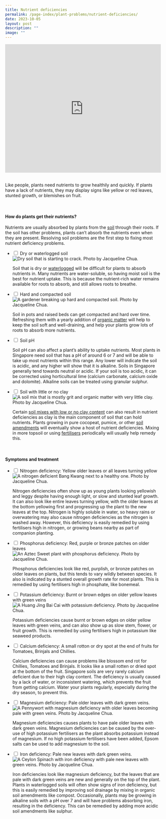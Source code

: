 ```yaml
---
title: Nutrient deficiencies
permalink: /page-index/plant-problems/nutrient-deficiencies/
date: 2023-10-05
layout: post
description: ""
image: ""
---
```

<section>
<iframe width="100%" height="415" src="https://www.youtube.com/embed/dSfJVuVNB0c?si=n0MWx5ESwqZ2Y0xH" title="YouTube video player" frameborder="0" allow="accelerometer; autoplay; clipboard-write; encrypted-media; gyroscope; picture-in-picture; web-share" allowfullscreen=""></iframe>	<br>
	<br>
<p>Like people, plants need nutrients to grow healthily and quickly. If plants have a lack of nutrients, they may display signs like yellow or red leaves, stunted growth, or blemishes on fruit.</p>
</section>
<br>
<section>
<h4>How do plants get their nutrients?</h4>
<p>Nutrients are usually absorbed by plants from the <a href="/page-index/horticulture-techniques/soil/">soil</a> through their roots. If the soil has other problems, plants can’t absorb the nutrients even when they are present. Resolving soil problems are the first step to fixing most nutrient deficiency problems.</p> 
<ul class="jekyllcodex_accordion">
	<li><input type="checkbox" id="accordion1">
		<label for="accordion1">Dry or waterlogged soil</label><div>
<img title="Dry soil that is starting to crack. Photo by Jacqueline Chua." src="/images/Horti%20techniques/DryGround_Jacchua.jpg">
		<p>Soil that is dry or <a href="/page-index/plant-problems/waterlogging/">waterlogged</a> will be difficult for plants to absorb nutrients in. Many nutrients are water-soluble, so having moist soil is the best for nutrient uptake. This is because the nutrient-rich water remains available for roots to absorb, and still allows roots to breathe.</p>
</div></li>
	<li><input type="checkbox" id="accordion2">
		<label for="accordion2">Hard and compacted soil</label><div>
<img title="A gardener breaking up hard and compacted soil. Photo by Jacqueline Chua." src="/images/Horti%20techniques/Soil_Breaking_JacChua.jpg"> 
<p>Soil in pots and raised beds can get compacted and hard over time. Refreshing them with a yearly addition of <a href="/page-index/horticulture-techniques/soil-amendments/">organic matter</a> will help to keep the soil soft and well-draining, and help your plants grow lots of roots to absorb more nutrients.</p> 
</div></li>
	<li><input type="checkbox" id="accordion3">
		<label for="accordion3">Soil pH</label><div> 
<p>Soil pH can also affect a plant’s ability to uptake nutrients. Most plants in Singapore need soil that has a pH of around 6 or 7 and will be able to take up most nutrients within this range. Any lower will indicate the soil is acidic, and any higher will show that it is alkaline. Soils in Singapore generally tend towards neutral or acidic. If your soil is too acidic, it can be corrected using horticultural lime (calcium carbonate, calcium oxide and dolomite). Alkaline soils can be treated using granular sulphur.</p> 
</div></li>
	<li><input type="checkbox" id="accordion4">
		<label for="accordion4">Soil with little or no clay</label><div>
<img title="A soil mix that is mostly grit and organic matter with very little clay. Photo by Jacqueline Chua." src="/images/Horti%20techniques/Soil_SandySoil_Jacchua.jpg"> 
		<p>Certain <a href="/page-index/horticulture-techniques/soil/">soil mixes with low or no clay content</a> can also result in nutrient deficiencies as clay is the main component of soil that can hold nutrients. Plants growing in pure cocopeat, pumice, or other <a href="/page-index/horticulture-techniques/soil-amendments/">soil amendments</a> will eventually show a host of nutrient deficiencies. Mixing in more topsoil or using <a href="/page-index/horticulture-techniques/fertilising/">fertilisers</a> periodically will usually help remedy this.</p>
</div></li>
</ul></section>
<br>
<section>
<h4>Symptoms and treatment</h4>
<ul class="jekyllcodex_accordion">
	<li><input type="checkbox" id="accordion1">
		<label for="accordion1">Nitrogen deficiency: Yellow older leaves or all leaves turning yellow</label><div>
<img title="A nitrogen deficient Bang Kwang next to a healthy one. Photo by Jacqueline Chua." src="/images/Plant%20problems/nitrogendeficient_vs_jacquelinechua.jpg">
<p>Nitrogen deficiencies often show up as young plants looking yellowish and leggy despite having enough light, or slow and stunted leaf growth. It can also look like entire leaves turning yellow, with the older leaves at the bottom yellowing first and progressing up the plant to the new leaves at the top. Nitrogen is highly soluble in water, so heavy rains or overwatering may also cause nitrogen deficiencies as the nitrogen is washed away. However, this deficiency is easily remedied by using fertilisers high in nitrogen, or growing beans nearby as part of companion planting.</p> 
</div></li>
	<li><input type="checkbox" id="accordion2">
		<label for="accordion2">Phosphorus deficiency: Red, purple or bronze patches on older leaves </label><div>
<img title="An Aztec Sweet plant with phosphorus deficiency. Photo by Jacqueline Chua." src="/images/Plant%20problems/NutientDeficient_JacChua%20(1).jpg"> 
<p>Phosphorus deficiencies look like red, purplish, or bronze patches on older leaves on plants, but this tends to vary wildly between species. It also is indicated by a stunted overall growth rate for most plants. This is remedied by using fertilisers high in phosphate, like bonemeal.</p> 
</div></li>
	<li><input type="checkbox" id="accordion3">
		<label for="accordion3">Potassium deficiency: Burnt or brown edges on older yellow leaves with green veins </label><div>
<img title="A Huang Jing Bai Cai with potassium deficiency. Photo by Jacqueline Chua." src="/images/Plant%20problems/SunburnAndChlorosis_JacChua.jpg"> 
<p>Potassium deficiencies cause burnt or brown edges on older yellow leaves with green veins, and can also show up as slow stem, flower, or fruit growth. This is remedied by using fertilisers high in potassium like seaweed products. </p>
</div></li>
	<li><input type="checkbox" id="accordion4">
		<label for="accordion4">Calcium deficiency: A small rotton or dry spot at the end of fruits for Tomatoes, Brinjals and Chillies. </label><div>
<img title="" src="">  
<p>Calcium deficiencies can cause problems like blossom end rot for Chillies, Tomatoes and Brinjals. It looks like a small rotten or dried spot at the bottom of the fruit. Singapore soils are very rarely calcium deficient due to their high clay content. The deficiency is usually caused by a lack of water, or inconsistent watering, which prevents the fruit from getting calcium. Water your plants regularly, especially during the dry season, to prevent this.</p> 
</div></li>
	<li><input type="checkbox" id="accordion5">
		<label for="accordion5">Magnesium deficiency: Pale older leaves with dark green veins. </label><div>
<img title="A Pennywort with magnesium deficiency with older leaves becoming pale with green veins. Photo by Jacqueline Chua." src="/images/Plant%20problems/NitrogenDeficient_JacChua%20(3).jpg"> 
<p>Magnesium deficiencies causes plants to have pale older leaves with dark green veins. Magnesium deficiencies can be caused by the over-use of high potassium fertilisers as the plant absorbs potassium instead of magnesium. If no high potassium fertilisers have been added, Epsom salts can be used to add magnesium to the soil.</p> 
</div></li>
	<li><input type="checkbox" id="accordion6">
		<label for="accordion6">Iron deficiency: Pale new leaves with dark green veins. </label><div>
<img title="A Ceylon Spinach with iron deficiency with pale new leaves with green veins. Photo by Jacqueline Chua." src="/images/Plant%20problems/NitrogenDeficient_JacChua%20(2).jpg"> 
<p>Iron deficiencies look like magnesium deficiency, but the leaves that are pale with dark green veins are new and generally on the top of the plant. Plants in waterlogged soils will often show signs of iron deficiency, but this is easily remedied by improving soil drainage by mixing in organic soil amendments like compost. Occasionally, plants may be growing in alkaline soils with a pH over 7 and will have problems absorbing iron, resulting in the deficiency. This can be remedied by adding more acidic soil amendments like sulphur. </p>
	</div></li>
</ul>
</section>